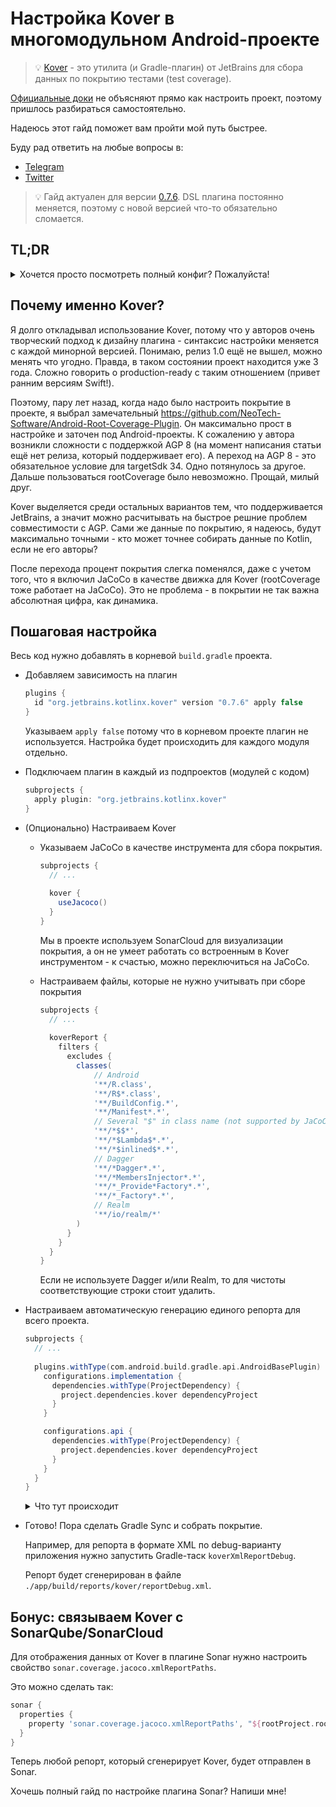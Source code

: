# Настройка Kover в многомодульном Android-проекте

> 💡 [Kover](https://github.com/Kotlin/kotlinx-kover) - это утилита (и Gradle-плагин) от JetBrains для сбора данных по покрытию тестами (test coverage).

[Официальные доки](https://kotlin.github.io/kotlinx-kover/gradle-plugin/) не объясняют прямо как настроить проект, поэтому пришлось разбираться самостоятельно.

Надеюсь этот гайд поможет вам пройти мой путь быстрее.

Буду рад ответить на любые вопросы в:

- [Telegram](https://t.me/oneel12)
- [Twitter](https://twitter.com/0neel)

> 💡 Гайд актуален для версии [0.7.6](https://github.com/Kotlin/kotlinx-kover/releases/tag/v0.7.6). DSL плагина постоянно меняется, поэтому с новой версией что-то обязательно сломается.

## TL;DR

<details>
<summary>Хочется просто посмотреть полный конфиг? Пожалуйста!</summary>

```groovy
plugins {
  id "org.jetbrains.kotlinx.kover" version "0.7.6" apply false
}

subprojects {
  apply plugin: "org.jetbrains.kotlinx.kover"

  kover {
    useJacoco()
  }

  koverReport {
    filters {
      excludes {
        classes(
            // Android
            '**/R.class',
            '**/R$*.class',
            '**/BuildConfig.*',
            '**/Manifest*.*',
            // Several "$" in class name (not supported by JaCoCo)
            '**/*$$*',
            '**/*$Lambda$*.*',
            '**/*$inlined$*.*',
            // Dagger
            '**/*Dagger*.*',
            '**/*MembersInjector*.*',
            '**/*_Provide*Factory*.*',
            '**/*_Factory*.*',
            // Realm
            '**/io/realm/*'
        )
      }
    }
  }
  
  plugins.withType(com.android.build.gradle.api.AndroidBasePlugin) {
    configurations.implementation {
      dependencies.withType(ProjectDependency) {
        project.dependencies.kover dependencyProject
      }
    }
  }
}
```

</details>
    

## Почему именно Kover?

Я долго откладывал использование Kover, потому что у авторов очень творческий подход к дизайну плагина - синтаксис настройки меняется с каждой минорной версией. Понимаю, релиз 1.0 ещё не вышел, можно менять что угодно. Правда, в таком состоянии проект находится уже 3 года. Сложно говорить о production-ready с таким отношением (привет ранним версиям Swift!).

Поэтому, пару лет назад, когда надо было настроить покрытие в проекте, я выбрал замечательный  https://github.com/NeoTech-Software/Android-Root-Coverage-Plugin. Он максимально прост в настройке и заточен под Android-проекты. К сожалению у автора возникли сложности с поддержкой AGP 8 (на момент написания статьи ещё нет релиза, который поддерживает его). А переход на AGP 8 - это обязательное условие для targetSdk 34. Одно потянулось за другое. Дальше пользоваться rootCoverage было невозможно. Прощай, милый друг.

Kover выделяется среди остальных вариантов тем, что поддерживается JetBrains, а значит можно расчитывать на быстрое решние проблем совместимости с AGP. Сами же данные по покрытию, я надеюсь, будут максимально точными - кто может точнее собирать данные по Kotlin, если не его авторы?

После перехода процент покрытия слегка поменялся, даже с учетом того, что я включил JaCoCo в качестве движка для Kover (rootCoverage тоже работает на JaCoCo). Это не проблема - в покрытии не так важна абсолютная цифра, как динамика.

## Пошаговая настройка

Весь код нужно добавлять в корневой `build.gradle` проекта.

- Добавляем зависимость на плагин
    
    ```groovy
    plugins {
      id "org.jetbrains.kotlinx.kover" version "0.7.6" apply false
    }
    ```
    
    Указываем `apply false` потому что в корневом проекте плагин не используется. Настройка будет происходить для каждого модуля отдельно.
    
- Подключаем плагин в каждый из подпроектов (модулей с кодом)
    
    ```groovy
    subprojects {
      apply plugin: "org.jetbrains.kotlinx.kover"
    }
    ```
    
- (Опционально) Настраиваем Kover
    - Указываем JaCoCo в качестве инструмента для сбора покрытия.
        
        ```groovy
        subprojects {
          // ...
          
          kover {
            useJacoco()
          }
        }
        ```
        
        Мы в проекте используем SonarCloud для визуализации покрытия, а он не умеет работать со встроенным в Kover инструментом - к счастью, можно переключиться на JaCoCo.
        
    - Настраиваем файлы, которые не нужно учитывать при сборе покрытия
        
        ```groovy
        subprojects {
          // ...
          
          koverReport {
            filters {
              excludes {
                classes(
                    // Android
                    '**/R.class',
                    '**/R$*.class',
                    '**/BuildConfig.*',
                    '**/Manifest*.*',
                    // Several "$" in class name (not supported by JaCoCo)
                    '**/*$$*',
                    '**/*$Lambda$*.*',
                    '**/*$inlined$*.*',
                    // Dagger
                    '**/*Dagger*.*',
                    '**/*MembersInjector*.*',
                    '**/*_Provide*Factory*.*',
                    '**/*_Factory*.*',
                    // Realm
                    '**/io/realm/*'
                )
              }
            }
          }
        }
        ```
        
        Если не используете Dagger и/или Realm, то для чистоты соответствующие строки стоит удалить.
        
- Настраиваем автоматическую генерацию единого репорта для всего проекта.
    
    ```groovy
    subprojects {
      // ...
      
      plugins.withType(com.android.build.gradle.api.AndroidBasePlugin) {
        configurations.implementation {
          dependencies.withType(ProjectDependency) {
            project.dependencies.kover dependencyProject
          }
        }
    
        configurations.api {
          dependencies.withType(ProjectDependency) {
            project.dependencies.kover dependencyProject
          }
        }
      }
    }
    ```
    
    <details>
    <summary>Что тут происходит</summary>

    Чтобы сгенерировать единый репорт, в официальной доке предлагают во все модули проекта добавлять [специальный тип зависимостей](https://github.com/Kotlin/kotlinx-kover/tree/v0.7.6?tab=readme-ov-file#to-create-report-combining-coverage-info-from-different-gradle-projects) - kover.
    
    ```groovy
    dependencies {
      implementation(project(":another:project")) // обычная зависимость
      kover(project(":another:project")) // а такую надо добавить
    }
    ```
    
    Получается, надо продублировать все зависимости по всему проекту.
    Это слишком много ручной работы.
    
    Поэтому мы сделаем это автоматически!
    
    - Сначала мы ищем все Android-модули
        
        ```groovy
        plugins.withType(com.android.build.gradle.api.AndroidBasePlugin) {
        ```
        
    - Настраиваем его implementation и api-конфигурации
        
        ```groovy
        configurations.implementation {
        // ...
        configurations.api {
        ```
        
    - Для каждой из них находим зависимости от других модулей
        
        ```groovy
        dependencies.withType(ProjectDependency) {
        ```
        
    - И, наконец, для каждой такой зависимости добавляем её kover-копию
        
        ```groovy
        project.dependencies.kover dependencyProject
        ```
    
    </details>
            
- Готово! Пора сделать Gradle Sync и собрать покрытие.
    
    Например, для репорта в формате XML по debug-варианту приложения нужно запустить Gradle-таск `koverXmlReportDebug`.
    
    Репорт будет сгенерирован в файле `./app/build/reports/kover/reportDebug.xml`.
    

## Бонус: связываем Kover с SonarQube/SonarCloud

Для отображения данных от Kover в плагине Sonar нужно настроить свойство `sonar.coverage.jacoco.xmlReportPaths`.

Это можно сделать так:

```groovy
sonar {
  properties {
    property 'sonar.coverage.jacoco.xmlReportPaths', "${rootProject.rootDir}/**/build/reports/kover/report*.xml"
  }
}
```

Теперь любой репорт, который сгенерирует Kover, будет отправлен в Sonar.

Хочешь полный гайд по настройке плагина Sonar? Напиши мне!
